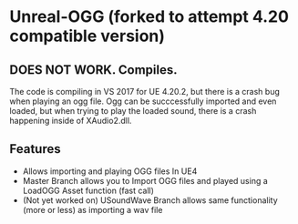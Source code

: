 # Unreal-OGG (forked to attempt 4.20 compatible version)
## DOES NOT WORK. Compiles. 
The code is compiling in VS 2017 for UE 4.20.2, but there is a crash bug when playing an ogg file. Ogg can be succcessfully imported and even loaded, but when trying to play the loaded sound, there is a crash happening inside of XAudio2.dll.
## Features
- Allows importing and playing OGG files In UE4
- Master Branch allows you to Import OGG files and played using a LoadOGG Asset function (fast call)
- (Not yet worked on) USoundWave Branch allows same functionality (more or less) as importing a wav file
